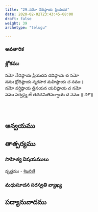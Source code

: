 ```yaml
---
title: "29.నమో నేదిష్ఠాయ ప్రియదవ"
date: 2020-02-02T23:43:45-08:00
draft: false
weight: 39
archetype: "telugu"

---
```


### అవతారిక


### శ్లోకము

నమో నేదిష్ఠాయ ప్రియదవ దవిష్ఠాయ చ నమో
<br/>నమః క్షోదిష్ఠాయ స్మరహర మహిష్ఠాయ చ నమః ।
<br/>నమో వర్షిష్ఠాయ త్రినయన యవిష్ఠాయ చ నమో
<br/>నమః సర్వస్మై తే తదిదమితిసర్వాయ చ నమః ॥ ౨౯॥
<br/>

<br/><br/>

## అన్వయము 


## తాత్పర్యము 


### సాహిత్య విషయములు 

వృత్తము   - [శిఖరిణీ](/sahitya-shaastra-parichaya/chandas-prakarana/08_shikharini/) 


### మధుసూదన సరస్వతి వ్యాఖ్య 


## పద్యానువాదము 

